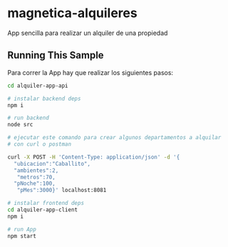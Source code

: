 # magnetica-alquileres

App sencilla para realizar un alquiler de una propiedad

## Running This Sample

Para correr la App hay que realizar los siguientes pasos:

```bash
cd alquiler-app-api

# instalar backend deps
npm i

# run backend
node src

# ejecutar este comando para crear algunos departamentos a alquilar
# con curl o postman

curl -X POST -H 'Content-Type: application/json' -d '{
  "ubicacion":"Caballito",
  "ambientes":2,
   "metros":70,
  "pNoche":100,
   "pMes":3000}' localhost:8081

# instalar frontend deps
cd alquiler-app-client
npm i

# run App
npm start
```
